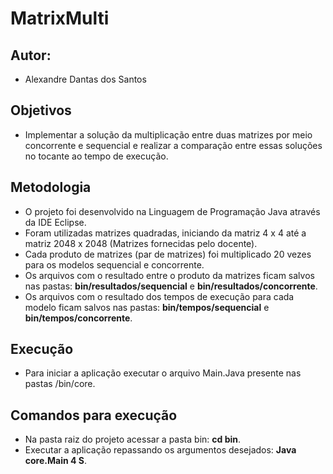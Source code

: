 # MatrixMulti

## Autor:
- Alexandre Dantas dos Santos

## Objetivos
- Implementar a solução da multiplicação entre duas matrizes por meio concorrente e sequencial e realizar a comparação entre essas soluções no tocante ao tempo de execução.

## Metodologia
- O projeto foi desenvolvido na Linguagem de Programação Java através da IDE Eclipse.
- Foram utilizadas matrizes quadradas, iniciando da matriz 4 x 4 até a matriz 2048 x 2048 (Matrizes fornecidas pelo docente).
- Cada produto de matrizes (par de matrizes) foi multiplicado 20 vezes para os modelos sequencial e concorrente.
- Os arquivos com o resultado entre o produto da matrizes ficam salvos nas pastas: **bin/resultados/sequencial** e **bin/resultados/concorrente**.
- Os arquivos com o resultado dos tempos de execução para cada modelo ficam salvos nas pastas: **bin/tempos/sequencial** e **bin/tempos/concorrente**.

## Execução
- Para iniciar a aplicação executar o arquivo Main.Java presente nas pastas /bin/core.

## Comandos para execução
- Na pasta raiz do projeto acessar a pasta bin: **cd bin**.
- Executar a aplicação repassando os argumentos desejados: **Java core.Main 4 S**. 

